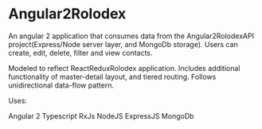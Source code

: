 # Angular2Rolodex

An angular 2 application that consumes data from the Angular2RolodexAPI project(Express/Node server layer, and MongoDb storage).  Users can create, edit, delete, filter and view contacts.

Modeled to reflect ReactReduxRolodex application. Includes additional functionality of master-detail layout, and tiered routing. Follows unidirectional data-flow pattern.

Uses:

Angular 2
Typescript
RxJs
NodeJS
ExpressJS
MongoDb
